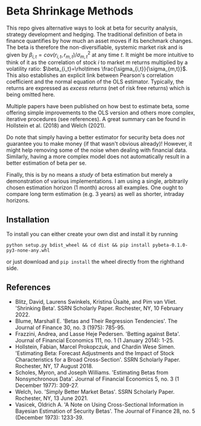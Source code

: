 # Beta Shrinkage Methods

This repo gives alternative ways to look at beta for security analysis, strategy development and hedging. The traditional definition of beta in finance quantifies by how much an asset moves if its benchmark changes. The beta is therefore the non-diversifiable, systemic market risk and is given by $\beta_{i,t}=cov(r_{i,t},r_{m,t}) / \sigma^2_{m,t}$ at any time $t$. It might be more intuitive to think of it as the correlation of stock $i$ to market $m$ returns multiplied by a volatility ratio: $\beta_{i_t}=\rho\times \frac{\sigma_{i,t}}{\sigma_{m,t}}$. This also establishes an explicit link between Pearson's correlation coefficient and the normal equation of the OLS estimator. Typically, the returns are expressed as *excess returns* (net of risk free returns) which is being omitted here.

Multiple papers have been published on how best to estimate beta, some offering simple improvements to the OLS version and others more complex, iterative procedures (see references). A great summary can be found in Hollstein et al. (2018) and Welch (2021).

Do note that simply having a better estimator for security beta does *not* guarantee you to make money (if that wasn't obvious already)! However, it might help removing some of the noise when dealing with financial data. Similarly, having a more complex model does not automatically result in a better estimation of beta per se.

Finally, this is by no means a *study* of beta estimation but merely a demonstration of various implementations. I am using a single, arbitrarily chosen estimation horizon (1 month) across all examples. One ought to compare long term estimation (e.g. 3 years) as well as shorter, intraday horizons. 

## Installation
To install you can either create your own dist and install it by running 
```
python setup.py bdist_wheel && cd dist && pip install pybeta-0.1.0-py3-none-any.whl
```
or just download and `pip install` the wheel directly from the righthand side.


## References
- Blitz, David, Laurens Swinkels, Kristina Ūsaitė, and Pim van Vliet. 'Shrinking Beta'.  SSRN Scholarly Paper. Rochester, NY, 10 February 2022.
- Blume, Marshall E. 'Betas and Their Regression Tendencies'. The Journal of Finance 30, no. 3 (1975): 785-95.
- Frazzini, Andrea, and Lasse Heje Pedersen. 'Betting against Beta'. Journal of Financial Economics 111, no. 1 (1 January 2014): 1-25.
- Hollstein, Fabian, Marcel Prokopczuk, and Chardin Wese Simen. 'Estimating Beta: Forecast Adjustments and the Impact of Stock Characteristics for a Broad Cross-Section'. SSRN Scholarly Paper. Rochester, NY, 17 August 2018.
- Scholes, Myron, and Joseph Williams. 'Estimating Betas from Nonsynchronous Data'. Journal of Financial Economics 5, no. 3 (1 December 1977): 309-27.
- Welch, Ivo. 'Simply Better Market Betas'. SSRN Scholarly Paper. Rochester, NY, 13 June 2021. 
- Vasicek, Oldrich A. 'A Note on Using Cross-Sectional Information in Bayesian Estimation of Security Betas'. The Journal of Finance 28, no. 5 (December 1973): 1233-39.
